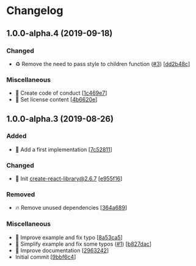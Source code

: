 # Changelog

<a name="1.0.0-alpha.4"></a>
## 1.0.0-alpha.4 (2019-09-18)

### Changed

- ♻️ Remove the need to pass style to children function ([#3](https://github.com/frinyvonnick/react-simple-infinite-loading/issues/3)) [[dd2b48c](https://github.com/frinyvonnick/react-simple-infinite-loading/commit/dd2b48c9108f044eb0541230b4a488c4f783b82c)]

### Miscellaneous

- 📝 Create code of conduct [[1c469e7](https://github.com/frinyvonnick/react-simple-infinite-loading/commit/1c469e7c1f58cf823903d4a27446a0b71ae04d8d)]
- 📄 Set license content [[4b6620e](https://github.com/frinyvonnick/react-simple-infinite-loading/commit/4b6620ecede2238c1ba5e20864a879a11d8a4129)]


<a name="1.0.0-alpha.3"></a>
## 1.0.0-alpha.3 (2019-08-26)

### Added

- 🎉 Add a first implementation [[7c52811](https://github.com/frinyvonnick/react-simple-infinite-loading/commit/7c52811fd0970864210ad87324116cbfd56c0984)]

### Changed

- 🔧 Init create-react-library@2.6.7 [[e955f16](https://github.com/frinyvonnick/react-simple-infinite-loading/commit/e955f1697e9586f9326e15b8478828afeccd7249)]

### Removed

- 🔥 Remove unused dependencies [[364a689](https://github.com/frinyvonnick/react-simple-infinite-loading/commit/364a68984b8e6eeda4f0f5aa753582c5f5e0bd3a)]

### Miscellaneous

- 📝 Improve example and fix typo [[8a53ca5](https://github.com/frinyvonnick/react-simple-infinite-loading/commit/8a53ca536072a5423c5b8df3d3919bb89cba4291)]
- 📝 Simplify example and fix some typos ([#1](https://github.com/frinyvonnick/react-simple-infinite-loading/issues/1)) [[b827dac](https://github.com/frinyvonnick/react-simple-infinite-loading/commit/b827dac6922c15f1596a460da3853b56d60d4e3f)]
- 📝 Improve documentation [[2963242](https://github.com/frinyvonnick/react-simple-infinite-loading/commit/2963242d1b19846029cc298c252c1f5ae84d8e0f)]
-  Initial commit [[9bbf6c4](https://github.com/frinyvonnick/react-simple-infinite-loading/commit/9bbf6c4e272dfbfaada461a4f946577147dd4f46)]


